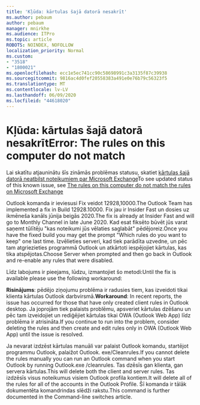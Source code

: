 ```yaml
---
title: 'Kļūda: kārtulas šajā datorā nesakrīt'
ms.author: pebaum
author: pebaum
manager: mnirkhe
ms.audience: ITPro
ms.topic: article
ROBOTS: NOINDEX, NOFOLLOW
localization_priority: Normal
ms.custom:
- "3518"
- "1800021"
ms.openlocfilehash: ecc1e5ec741cc90c58698991c3a3135f87c39938
ms.sourcegitcommit: 9816ac4d0fef20558383a491e0e76b79c56323f5
ms.translationtype: MT
ms.contentlocale: lv-LV
ms.lasthandoff: 06/09/2020
ms.locfileid: "44618020"
---
```

# <a name="error-the-rules-on-this-computer-do-not-match"></a><span data-ttu-id="b7cbd-102">Kļūda: kārtulas šajā datorā nesakrīt</span><span class="sxs-lookup"><span data-stu-id="b7cbd-102">Error: The rules on this computer do not match</span></span>

<span data-ttu-id="b7cbd-103">Lai skatītu atjauninātu šīs zināmās problēmas statusu, skatiet [kārtulas šajā datorā neatbilst noteikumiem par Microsoft Exchange](https://support.office.com/article/d032e037-b224-429e-b325-633afde9b5f0)</span><span class="sxs-lookup"><span data-stu-id="b7cbd-103">To see updated status of this known issue, see [The rules on this computer do not match the rules on Microsoft Exchange](https://support.office.com/article/d032e037-b224-429e-b325-633afde9b5f0)</span></span>

<span data-ttu-id="b7cbd-104">Outlook komanda ir ieviesusi Fix veidot 12928,10000.</span><span class="sxs-lookup"><span data-stu-id="b7cbd-104">The Outlook Team has implemented a fix in Build 12928.10000.</span></span> <span data-ttu-id="b7cbd-105">Fix jau ir Insider Fast un dosies uz ikmēneša kanāls jūnija beigās 2020.</span><span class="sxs-lookup"><span data-stu-id="b7cbd-105">The fix is already at Insider Fast and will go to Monthly Channel in late June 2020.</span></span> <span data-ttu-id="b7cbd-106">Kad esat fiksēto būvēt jūs varat saņemt tūlītēju "kas noteikumi jūs vēlaties saglabāt" pēdējoreiz.</span><span class="sxs-lookup"><span data-stu-id="b7cbd-106">Once you have the fixed build you may get the prompt "Which rules do you want to keep" one last time.</span></span> <span data-ttu-id="b7cbd-107">Izvēlieties serveri, kad tiek parādīta uzvedne, un pēc tam atgriezieties programmā Outlook un atkārtoti iespējojiet kārtulas, kas tika atspējotas.</span><span class="sxs-lookup"><span data-stu-id="b7cbd-107">Choose Server when prompted and then go back in Outlook and re-enable any rules that were disabled.</span></span>

<span data-ttu-id="b7cbd-108">Līdz labojums ir pieejams, lūdzu, izmantojiet šo metodi:</span><span class="sxs-lookup"><span data-stu-id="b7cbd-108">Until the fix is available please use the following workaround:</span></span>

<span data-ttu-id="b7cbd-109">**Risinājums**: pēdējo ziņojumu problēma ir radusies tiem, kas izveidoti tikai klienta kārtulas Outlook darbvirsmā.</span><span class="sxs-lookup"><span data-stu-id="b7cbd-109">**Workaround**: In recent reports, the issue has occurred for those that have only created client rules in Outlook desktop.</span></span> <span data-ttu-id="b7cbd-110">Ja joprojām tiek palaists problēmu, apsveriet kārtulas dzēšanu un pēc tam izveidojiet un rediģējiet kārtulas tikai OWA (Outlook Web App) līdz problēma ir atrisināta.</span><span class="sxs-lookup"><span data-stu-id="b7cbd-110">If you continue to run into the problem, consider deleting the rules and then create and edit rules only in OWA (Outlook Web App) until the issue is resolved.</span></span>

<span data-ttu-id="b7cbd-111">Ja nevarat izdzēst kārtulas manuāli var palaist Outlook komandu, startējot programmu Outlook, palaižot Outlook. exe/Cleanrules.</span><span class="sxs-lookup"><span data-stu-id="b7cbd-111">If you cannot delete the rules manually you can run an Outlook command when you start Outlook by running Outlook.exe /cleanrules.</span></span> <span data-ttu-id="b7cbd-112">Tas dzēsīs gan klienta, gan servera kārtulas.</span><span class="sxs-lookup"><span data-stu-id="b7cbd-112">This will delete both the client and server rules.</span></span> <span data-ttu-id="b7cbd-113">Tas izdzēsīs visus noteikumus visiem Outlook profila kontiem.</span><span class="sxs-lookup"><span data-stu-id="b7cbd-113">It will delete all of the rules for all of the accounts in the Outlook Profile.</span></span> <span data-ttu-id="b7cbd-114">Šī komanda ir tālāk dokumentēta komandrindas slēdži rakstu.</span><span class="sxs-lookup"><span data-stu-id="b7cbd-114">This command is further documented in the Command-line switches  article.</span></span>